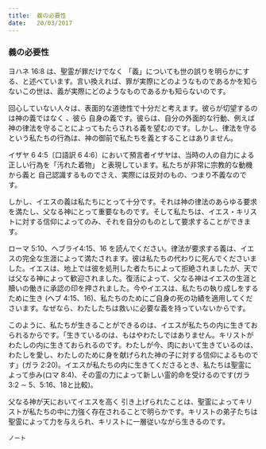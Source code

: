 ```yaml
---
title:  義の必要性
date:   20/03/2017
---
```


### 義の必要性

 ヨハネ 16:8 は、聖霊が罪だけでなく 「義」についても世の誤りを明らかにする、と述べています。言い換えれば、罪が実際にどのようなものであるかを知らないこの世は、義が実際にどのようなものであるかも知らないのです。

 回心していない人々は、表面的な道徳性で十分だと考えます。彼らが切望するのは神の義ではなく 、彼ら 自身の義です。彼らは、自分の外面的な行動、例えば神の律法を守ることによってもたらされる義を望むのです。しかし、律法を守るという私たちの行為は、神の御前で私たちを義とすることはありません。

 イザヤ 6 4:5〔口語訳 6 4:6〕において預言者イザヤは、当時の人の自力による正しい行為を「汚れた着物」 と表現しています。私たちが非常に宗教的な動機から義と 自己認識するものでさえ、実際には反対のもの、つまり不義なのです。

 しかし、イエスの義は私たちにとって十分です。それは神の律法のあらゆる要求を満たし、父なる神にとって重要なものです。そして私たちは、イエス・キリストに対する信仰によってのみ、それを自分のものとして要求することができます。

 ローマ 5:10、ヘブライ4:15、16 を読んでください。律法が要求する義は、イエスの完全な生涯によって満たされます。彼は私たちの代わりに死んでくださいました。イエスは、地上では彼を処刑した者たちによって拒絶されましたが、天では父なる神によって歓迎されました。復活によって、父なる神はイエスの生涯と贖いの働きに承認の印を押されました。今やイエスは、私たちの執り成しをするために生き (ヘブ 4:15、16)、私たちのためにご自身の死の功績を適用してくださいます。なぜなら、わたしたちは救いに必要な義を持っていないからです。

 このように、私たちが生きることができるのは、イエスが私たちの内に生きておられるからです。「生きているのは、もはやわたしではありません。キリストがわたしの内に生きておられるのです。わたしが今、肉において生きているのは、わたしを愛し、わたしのために身を献げられた神の子に対する信仰によるものです」(ガラ 2:20)。イエスが私たちの内に生きてくださるとき、私たちは聖霊によって歩み(ロマ 8:4)、その霊の力によって新しい霊的命を受けるのです(ガラ 3:2 ∼ 5、5:16、18と比較)。

 父なる神が天においてイエスを高く 引き上げられたことは、聖霊によってキリストが私たちの中に力強く存在されることで明らかです。キリストの弟子たちは聖霊によって力を与えられ、キリストに一層従いながら生きるのです。

`ノート`
